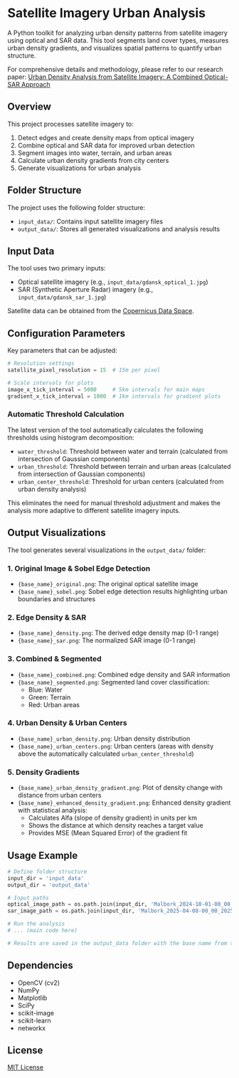 # Satellite Imagery Urban Analysis

A Python toolkit for analyzing urban density patterns from satellite imagery using optical and SAR data. This tool segments land cover types, measures urban density gradients, and visualizes spatial patterns to quantify urban structure.

For comprehensive details and methodology, please refer to our research paper:
[Urban Density Analysis from Satellite Imagery: A Combined Optical-SAR Approach](https://arxiv.org/abs/2504.11128)

## Overview

This project processes satellite imagery to:
1. Detect edges and create density maps from optical imagery
2. Combine optical and SAR data for improved urban detection
3. Segment images into water, terrain, and urban areas
4. Calculate urban density gradients from city centers
5. Generate visualizations for urban analysis

## Folder Structure

The project uses the following folder structure:
- `input_data/`: Contains input satellite imagery files
- `output_data/`: Stores all generated visualizations and analysis results

## Input Data

The tool uses two primary inputs:
- Optical satellite imagery (e.g., `input_data/gdansk_optical_1.jpg`)
- SAR (Synthetic Aperture Radar) imagery (e.g., `input_data/gdansk_sar_1.jpg`)

Satellite data can be obtained from the [Copernicus Data Space](https://browser.dataspace.copernicus.eu/).

## Configuration Parameters

Key parameters that can be adjusted:

```python
# Resolution settings
satellite_pixel_resolution = 15  # 15m per pixel

# Scale intervals for plots
image_x_tick_interval = 5000     # 5km intervals for main maps
gradient_x_tick_interval = 1000  # 1km intervals for gradient plots
```

### Automatic Threshold Calculation

The latest version of the tool automatically calculates the following thresholds using histogram decomposition:

- `water_threshold`: Threshold between water and terrain (calculated from intersection of Gaussian components)
- `urban_threshold`: Threshold between terrain and urban areas (calculated from intersection of Gaussian components)
- `urban_center_threshold`: Threshold for urban centers (calculated from urban density analysis)

This eliminates the need for manual threshold adjustment and makes the analysis more adaptive to different satellite imagery inputs.

## Output Visualizations

The tool generates several visualizations in the `output_data/` folder:

### 1. Original Image & Sobel Edge Detection
- `{base_name}_original.png`: The original optical satellite image
- `{base_name}_sobel.png`: Sobel edge detection results highlighting urban boundaries and structures

### 2. Edge Density & SAR
- `{base_name}_density.png`: The derived edge density map (0-1 range)
- `{base_name}_sar.png`: The normalized SAR image (0-1 range)

### 3. Combined & Segmented
- `{base_name}_combined.png`: Combined edge density and SAR information
- `{base_name}_segmented.png`: Segmented land cover classification:
  - Blue: Water
  - Green: Terrain
  - Red: Urban areas

### 4. Urban Density & Urban Centers
- `{base_name}_urban_density.png`: Urban density distribution
- `{base_name}_urban_centers.png`: Urban centers (areas with density above the automatically calculated `urban_center_threshold`)

### 5. Density Gradients
- `{base_name}_urban_density_gradient.png`: Plot of density change with distance from urban centers
- `{base_name}_enhanced_density_gradient.png`: Enhanced density gradient with statistical analysis:
  - Calculates Alfa (slope of density gradient) in units per km
  - Shows the distance at which density reaches a target value
  - Provides MSE (Mean Squared Error) of the gradient fit

## Usage Example

```python
# Define folder structure
input_dir = 'input_data'
output_dir = 'output_data'

# Input paths
optical_image_path = os.path.join(input_dir, 'Malbork_2024-10-01-00_00_2024-10-01-23_59_Sentinel-2_Quarterly_Mosaics_True_Color_Cloudless.jpg')
sar_image_path = os.path.join(input_dir, 'Malbork_2025-04-08-00_00_2025-04-08-23_59_Sentinel-1_IW_VV+VH_VV_-_decibel_gamma0.jpg')

# Run the analysis
# ... (main code here)

# Results are saved in the output_data folder with the base name from the input file
```

## Dependencies

- OpenCV (cv2)
- NumPy
- Matplotlib
- SciPy
- scikit-image
- scikit-learn
- networkx

## License

[MIT License](LICENSE)
